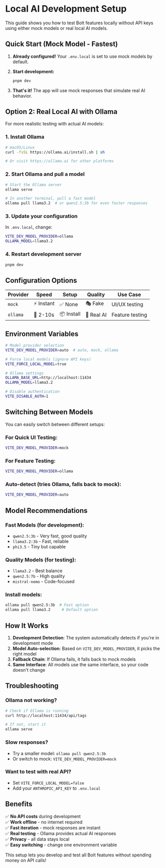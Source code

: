 # Local AI Development Setup

This guide shows you how to test Bolt features locally without API keys using either mock models or real local AI models.

## Quick Start (Mock Model - Fastest)

1. **Already configured!** Your `.env.local` is set to use mock models by default.

2. **Start development:**
   ```bash
   pnpm dev
   ```

3. **That's it!** The app will use mock responses that simulate real AI behavior.

## Option 2: Real Local AI with Ollama

For more realistic testing with actual AI models:

### 1. Install Ollama
```bash
# macOS/Linux
curl -fsSL https://ollama.ai/install.sh | sh

# Or visit https://ollama.ai for other platforms
```

### 2. Start Ollama and pull a model
```bash
# Start the Ollama server
ollama serve

# In another terminal, pull a fast model
ollama pull llama3.2  # or qwen2.5:3b for even faster responses
```

### 3. Update your configuration
In `.env.local`, change:
```bash
VITE_DEV_MODEL_PROVIDER=ollama
OLLAMA_MODEL=llama3.2
```

### 4. Restart development server
```bash
pnpm dev
```

## Configuration Options

| Provider | Speed | Setup | Quality | Use Case |
|----------|-------|-------|---------|----------|
| `mock` | ⚡ Instant | ✅ None | 🎭 Fake | UI/UX testing |
| `ollama` | 🐌 2-10s | 📦 Install | 🤖 Real AI | Feature testing |

## Environment Variables

```bash
# Model provider selection
VITE_DEV_MODEL_PROVIDER=auto  # auto, mock, ollama

# Force local models (ignore API keys)
VITE_FORCE_LOCAL_MODEL=true

# Ollama settings
OLLAMA_BASE_URL=http://localhost:11434
OLLAMA_MODEL=llama3.2

# Disable authentication
VITE_DISABLE_AUTH=1
```

## Switching Between Models

You can easily switch between different setups:

### For Quick UI Testing:
```bash
VITE_DEV_MODEL_PROVIDER=mock
```

### For Feature Testing:
```bash
VITE_DEV_MODEL_PROVIDER=ollama
```

### Auto-detect (tries Ollama, falls back to mock):
```bash
VITE_DEV_MODEL_PROVIDER=auto
```

## Model Recommendations

### Fast Models (for development):
- `qwen2.5:3b` - Very fast, good quality
- `llama3.2:3b` - Fast, reliable
- `phi3.5` - Tiny but capable

### Quality Models (for testing):
- `llama3.2` - Best balance
- `qwen2.5:7b` - High quality
- `mistral-nemo` - Code-focused

### Install models:
```bash
ollama pull qwen2.5:3b  # Fast option
ollama pull llama3.2     # Default option
```

## How It Works

1. **Development Detection**: The system automatically detects if you're in development mode
2. **Model Auto-selection**: Based on `VITE_DEV_MODEL_PROVIDER`, it picks the right model
3. **Fallback Chain**: If Ollama fails, it falls back to mock models
4. **Same Interface**: All models use the same interface, so your code doesn't change

## Troubleshooting

### Ollama not working?
```bash
# Check if Ollama is running
curl http://localhost:11434/api/tags

# If not, start it
ollama serve
```

### Slow responses?
- Try a smaller model: `ollama pull qwen2.5:3b`
- Or switch to mock: `VITE_DEV_MODEL_PROVIDER=mock`

### Want to test with real API?
- Set `VITE_FORCE_LOCAL_MODEL=false`
- Add your `ANTHROPIC_API_KEY` to `.env.local`

## Benefits

✅ **No API costs** during development  
✅ **Work offline** - no internet required  
✅ **Fast iteration** - mock responses are instant  
✅ **Real testing** - Ollama provides actual AI responses  
✅ **Privacy** - all data stays local  
✅ **Easy switching** - change one environment variable  

This setup lets you develop and test all Bolt features without spending money on API calls!
